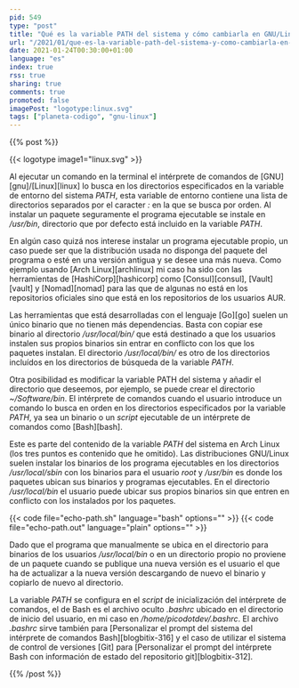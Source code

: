 ```yaml
---
pid: 549
type: "post"
title: "Qué es la variable PATH del sistema y cómo cambiarla en GNU/Linux"
url: "/2021/01/que-es-la-variable-path-del-sistema-y-como-cambiarla-en-gnu-linux/"
date: 2021-01-24T00:30:00+01:00
language: "es"
index: true
rss: true
sharing: true
comments: true
promoted: false
imagePost: "logotype:linux.svg"
tags: ["planeta-codigo", "gnu-linux"]
---
```


{{% post %}}

{{< logotype image1="linux.svg" >}}

Al ejecutar un comando en la terminal el intérprete de comandos de [GNU][gnu]/[Linux][linux] lo busca en los directorios especificados en la variable de entorno del sistema _PATH_, esta variable de entorno contiene una lista de directorios separados por el caracter _:_ en la que se busca por orden. Al instalar un paquete seguramente el programa ejecutable se instale en _/usr/bin_, directorio que por defecto está incluido en la variable _PATH_.

En algún caso quizá nos interese instalar un programa ejecutable propio, un caso puede ser que la distribución usada no disponga del paquete del programa o esté en una versión antigua y se desee una más nueva. Como ejemplo usando [Arch Linux][archlinux] mi caso ha sido con las herramientas de [HashiCorp][hashicorp] como [Consul][consul], [Vault][vault] y [Nomad][nomad] para las que de algunas no está en los repositorios oficiales sino que está en los repositorios de los usuarios AUR.

Las herramientas que está desarrolladas con el lenguaje [Go][go] suelen un único binario que no tienen más dependencias. Basta con copiar ese binario al directorio _/usr/local/bin/_ que está destinado a que los usuarios instalen sus propios binarios sin entrar en conflicto con los que los paquetes instalan. El directorio _/usr/local/bin/_ es otro de los directorios incluídos en los directorios de búsqueda de la variable _PATH_.

Otra posibilidad es modificar la variable PATH del sistema y añadir el directorio que deseemos, por ejemplo, se puede crear el directorio _~/Software/bin_. El intérprete de comandos cuando el usuario introduce un comando lo busca en orden en los directorios especificados por la variable _PATH_, ya sea un binario o un _script_ ejecutable de un intérprete de comandos como [Bash][bash].

Este es parte del contenido de la variable _PATH_ del sistema en Arch Linux (los tres puntos es contenido que he omitido). Las distribuciones GNU/Linux suelen instalar los binarios de los programa ejecutables en los directorios _/usr/local/sbin_ con los binarios para el usuario _root_ y _/usr/bin_ es donde los paquetes ubican sus binarios y programas ejecutables. En el directorio _/usr/local/bin_ el usuario puede ubicar sus propios binarios sin que entren en conflicto con los instalados por los paquetes.

{{< code file="echo-path.sh" language="bash" options="" >}}
{{< code file="echo-path.out" language="plain" options="" >}}

Dado que el programa que manualmente se ubica en el directorio para binarios de los usuarios _/usr/local/bin_ o en un directorio propio no proviene de un paquete cuando se publique una nueva versión es el usuario el que ha de actualizar a la nueva versión descargando de nuevo el binario y copiarlo de nuevo al directorio.

La variable _PATH_ se configura en el _script_ de inicialización del intérprete de comandos, el de Bash es el archivo oculto _.bashrc_ ubicado en el directorio de inicio del usuario, en mi caso en _/home/picodotdev/.bashrc_. El archivo _.bashrc_ sirve también para [Personalizar el prompt del sistema del intérprete de comandos Bash][blogbitix-316] y el caso de utilizar el sistema de control de versiones [Git] para [Personalizar el prompt del intérprete Bash con información de estado del repositorio git][blogbitix-312].

{{% /post %}}
